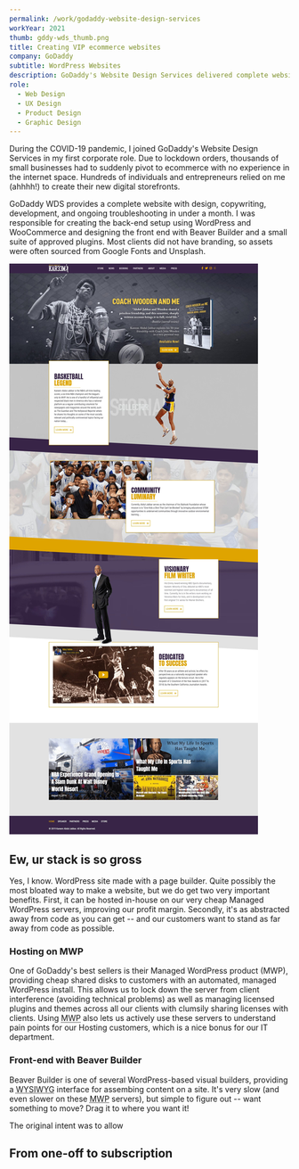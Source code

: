```yaml
---
permalink: /work/godaddy-website-design-services
workYear: 2021
thumb: gddy-wds_thumb.png
title: Creating VIP ecommerce websites
company: GoDaddy
subtitle: WordPress Websites
description: GoDaddy's Website Design Services delivered complete websites including design, copywriting, development, and troubleshooting. I handled design and WordPress setup in addition to contributing to the client onboarding flow.
role:
  - Web Design
  - UX Design
  - Product Design
  - Graphic Design
---
```


During the COVID-19 pandemic, I joined GoDaddy's Website Design Services in my first corporate role. Due to lockdown orders, thousands of small businesses had to suddenly pivot to ecommerce with no experience in the internet space. Hundreds of individuals and entrepreneurs relied on me (ahhhh!) to create their new digital storefronts.

GoDaddy WDS provides a complete website with design, copywriting, development, and ongoing troubleshooting in under a month. I was responsible for creating the back-end setup using WordPress and WooCommerce and designing the front end with Beaver Builder and a small suite of approved plugins. Most clients did not have branding, so assets were often sourced from Google Fonts and Unsplash.

![Screenshot of kareemabduljabbar.com](/assets/images/gddy-wds_kareem-abdul-jabbar.jpg "Kareem Abdul Jabbar")

## Ew, ur stack is so gross

Yes, I know. WordPress site made with a page builder. Quite possibly the most bloated way to make a website, but we do get two very important benefits. First, it can be hosted in-house on our very cheap Managed WordPress servers, improving our profit margin. Secondly, it's as abstracted away from code as you can get -- and our customers want to stand as far away from code as possible.

### Hosting on MWP

One of GoDaddy's best sellers is their Managed WordPress product (MWP), providing cheap shared disks to customers with an automated, managed WordPress install. This allows us to lock down the server from client interference (avoiding technical problems) as well as managing licensed plugins and themes across all our clients with clumsily sharing licenses with clients. Using <abbr title="Managed WordPress">MWP</abbr> also lets us actively use these servers to understand pain points for our Hosting customers, which is a nice bonus for our IT department.

### Front-end with Beaver Builder

Beaver Builder is one of several WordPress-based visual builders, providing a <abbr title="What You See Is What You Get">WYSIWYG</abbr> interface for assembing content on a site. It's very slow (and even slower on these <abbr title="Managed WordPress">MWP</abbr> servers), but simple to figure out -- want something to move? Drag it to where you want it!

The original intent was to allow

## From one-off to subscription
